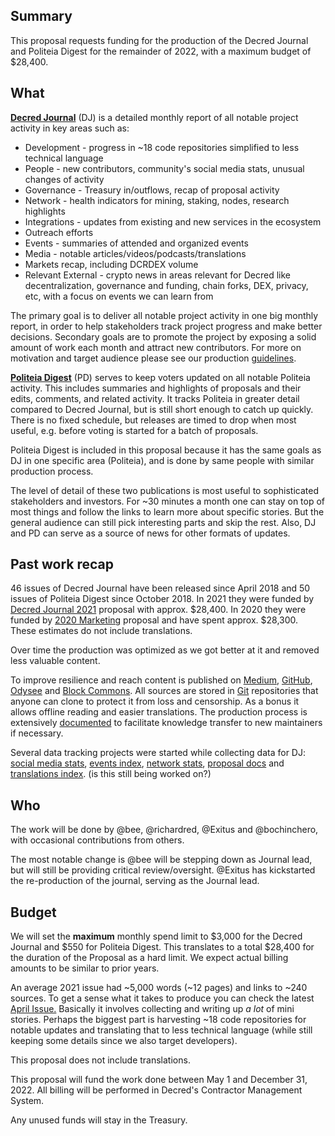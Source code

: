 ## Summary

This proposal requests funding for the production of the Decred Journal and Politeia Digest for the remainder of 2022, with a maximum budget of $28,400.

## What

[**Decred Journal**](https://xaur.github.io/decred-news/) (DJ) is a detailed monthly report of all notable project activity in key areas such as:

- Development - progress in ~18 code repositories simplified to less technical language
- People - new contributors, community's social media stats, unusual changes of activity
- Governance - Treasury in/outflows, recap of proposal activity
- Network - health indicators for mining, staking, nodes, research highlights
- Integrations - updates from existing and new services in the ecosystem
- Outreach efforts
- Events - summaries of attended and organized events
- Media - notable articles/videos/podcasts/translations
- Markets recap, including DCRDEX volume
- Relevant External - crypto news in areas relevant for Decred like decentralization, governance and funding, chain forks, DEX, privacy, etc, with a focus on events we can learn from

The primary goal is to deliver all notable project activity in one big monthly report, in order to help stakeholders track project progress and make better decisions. Secondary goals are to promote the project by exposing a solid amount of work each month and attract new contributors. For more on motivation and target audience please see our production [guidelines](https://github.com/xaur/decred-news/blob/docs/guidelines.md#goals).

[**Politeia Digest**](https://blockcommons.red/politeia-digest/) (PD) serves to keep voters updated on all notable Politeia activity. This includes summaries and highlights of proposals and their edits, comments, and related activity. It tracks Politeia in greater detail compared to Decred Journal, but is still short enough to catch up quickly. There is no fixed schedule, but releases are timed to drop when most useful, e.g. before voting is started for a batch of proposals.

Politeia Digest is included in this proposal because it has the same goals as DJ in one specific area (Politeia), and is done by same people with similar production process.

The level of detail of these two publications is most useful to sophisticated stakeholders and investors. For ~30 minutes a month one can stay on top of most things and follow the links to learn more about specific stories. But the general audience can still pick interesting parts and skip the rest. Also, DJ and PD can serve as a source of news for other formats of updates.

## Past work recap

46 issues of Decred Journal have been released since April 2018 and 50 issues of Politeia Digest since October 2018. In 2021 they were funded by [Decred Journal 2021](https://proposals-archive.decred.org/proposals/1d74b88) proposal with approx. $28,400. In 2020 they were funded by [2020 Marketing](https://proposals.decred.org/proposals/c830ea5) proposal and have spent approx. $28,300. These estimates do not include translations.

Over time the production was optimized as we got better at it and removed less valuable content.

To improve resilience and reach content is published on [Medium](https://medium.com/decred/journals/home), [GitHub](https://xaur.github.io/decred-news/), [Odysee](https://odysee.com/@Decred:c) and [Block Commons](https://blockcommons.red/politeia-digest/). All sources are stored in [Git](https://github.com/xaur/decred-news/blob/docs/guidelines.md#why-git) repositories that anyone can clone to protect it from loss and censorship. As a bonus it allows offline reading and easier translations. The production process is extensively [documented](https://github.com/xaur/decred-news/blob/docs/guidelines.md) to facilitate knowledge transfer to new maintainers if necessary.

Several data tracking projects were started while collecting data for DJ: [social media stats](https://github.com/decredcommunity/social-media-stats), [events index](https://github.com/decredcommunity/events), [network stats](https://github.com/decredcommunity/network-stats), [proposal docs](https://github.com/decredcommunity/proposals) and [translations index](https://github.com/decredcommunity/translations). (is this still being worked on?)

## Who

The work will be done by @bee, @richardred, @Exitus and @bochinchero, with occasional contributions from others.

The most notable change is @bee will be stepping down as Journal lead, but will still be providing critical review/oversight. @Exitus has kickstarted the re-production of the journal, serving as the Journal lead.

## Budget

We will set the **maximum** monthly spend limit to $3,000 for the Decred Journal and $550 for Politeia Digest. This translates to a total $28,400 for the duration of the Proposal as a hard limit. We expect actual billing amounts to be similar to prior years.

An average 2021 issue had ~5,000 words (~12 pages) and links to ~240 sources. To get a sense what it takes to produce you can check the latest [April Issue.](https://github.com/xaur/decred-news/blob/draft202204/journal/202204.md) Basically it involves collecting and writing up _a lot_ of mini stories. Perhaps the biggest part is harvesting ~18 code repositories for notable updates and translating that to less technical language (while still keeping some details since we also target developers).

This proposal does not include translations.

This proposal will fund the work done between May 1 and December 31, 2022. All billing will be performed in Decred's Contractor Management System.

Any unused funds will stay in the Treasury.
